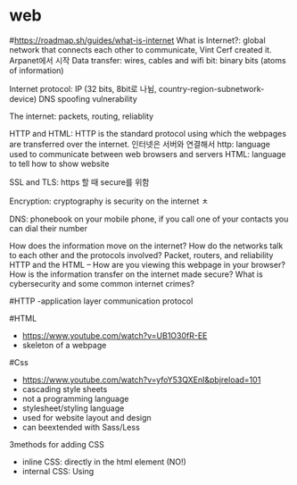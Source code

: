 # web
#https://roadmap.sh/guides/what-is-internet
What is Internet?: global network that connects each other to communicate, Vint Cerf created it. Arpanet에서 시작
Data transfer: wires, cables and wifi
bit: binary bits (atoms of information)

Internet protocol: IP (32 bits, 8bit로 나뉨, country-region-subnetwork-device)
DNS spoofing vulnerability

The internet: packets, routing, reliablity

HTTP and HTML:
HTTP is the standard protocol using which the webpages are transferred over the internet. 
인터넷은 서버와 연결해서 http: language used to communicate between web browsers and servers
HTML: language to tell how to show website

SSL and TLS: https 할 때 secure를 위함

Encryption: cryptography is security on the internet ㅊ

DNS: phonebook on your mobile phone, if you call one of your contacts you can dial their number

How does the information move on the internet?
How do the networks talk to each other and the protocols involved?
Packet, routers, and reliability
HTTP and the HTML – How are you viewing this webpage in your browser?
How is the information transfer on the internet made secure?
What is cybersecurity and some common internet crimes?





#HTTP
-application layer communication protocol




#HTML
- https://www.youtube.com/watch?v=UB1O30fR-EE
- skeleton of a webpage





#Css 
- https://www.youtube.com/watch?v=yfoY53QXEnI&pbjreload=101
- cascading style sheets
- not a programming language
- stylesheet/styling language
- used for website layout and design
- can beextended with Sass/Less

3methods for adding CSS
- inline CSS: directly in the html element (NO!)
- internal CSS: Using <style> tags in a single document
- external CSS: linking an external .css file



CSS selector
selector { property : vlue } declaration end
a

colors in Css:
- color names
-html5 color names
-hexadecimal
-RGB

red/#00ff00/rgb(0,0,255)

web safe fonts: serif는 끝에 훅

id & class differece?
id is unique, class is reusable, otherwise just use class


Margin and Padding
- padding is between content and margin
































